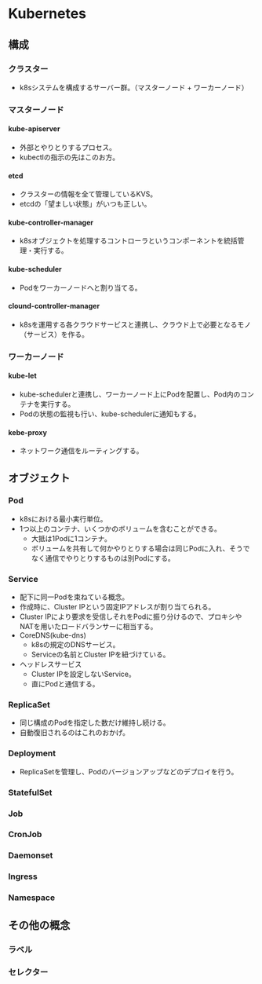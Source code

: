 # Kubernetes
## 構成
### クラスター
- k8sシステムを構成するサーバー群。（マスターノード + ワーカーノード）
### マスターノード
#### kube-apiserver
- 外部とやりとりするプロセス。
- kubectlの指示の先はこのお方。
#### etcd
- クラスターの情報を全て管理しているKVS。
- etcdの「望ましい状態」がいつも正しい。
#### kube-controller-manager
- k8sオブジェクトを処理するコントローラというコンポーネントを統括管理・実行する。
#### kube-scheduler
- Podをワーカーノードへと割り当てる。
#### clound-controller-manager
- k8sを運用する各クラウドサービスと連携し、クラウド上で必要となるモノ（サービス）を作る。
### ワーカーノード
#### kube-let
- kube-schedulerと連携し、ワーカーノード上にPodを配置し、Pod内のコンテナを実行する。
- Podの状態の監視も行い、kube-schedulerに通知もする。
#### kebe-proxy
- ネットワーク通信をルーティングする。

## オブジェクト
### Pod
- k8sにおける最小実行単位。
- 1つ以上のコンテナ、いくつかのボリュームを含むことができる。
  - 大抵は1Podに1コンテナ。
  - ボリュームを共有して何かやりとりする場合は同じPodに入れ、そうでなく通信でやりとりするものは別Podにする。
### Service
- 配下に同一Podを束ねている概念。
- 作成時に、Cluster IPという固定IPアドレスが割り当てられる。
- Cluster IPにより要求を受信しそれをPodに振り分けるので、プロキシやNATを用いたロードバランサーに相当する。
- CoreDNS(kube-dns)
  - k8sの規定のDNSサービス。
  - Serviceの名前とCluster IPを紐づけている。
- ヘッドレスサービス
  - Cluster IPを設定しないService。
  - 直にPodと通信する。
### ReplicaSet
- 同じ構成のPodを指定した数だけ維持し続ける。
- 自動復旧されるのはこれのおかげ。
### Deployment
- ReplicaSetを管理し、Podのバージョンアップなどのデプロイを行う。
### StatefulSet
### Job
### CronJob
### Daemonset
### Ingress
### Namespace

## その他の概念
### ラベル
### セレクター